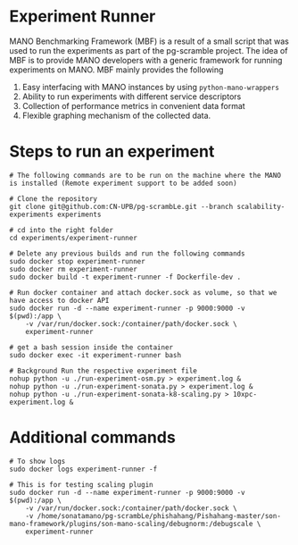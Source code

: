# Experiment Runner

MANO Benchmarking Framework (MBF) is a result of a small script that was used to run the experiments as part of the pg-scramble project. The idea of MBF is to provide MANO developers with a generic framework for running experiments on MANO. MBF mainly provides the following 


1. Easy interfacing with MANO instances by using `python-mano-wrappers`
2. Ability to run experiments with different service descriptors
3. Collection of performance metrics in convenient data format
4. Flexible graphing mechanism of the collected data. 


# Steps to run an experiment

    # The following commands are to be run on the machine where the MANO is installed (Remote experiment support to be added soon)

    # Clone the repository
    git clone git@github.com:CN-UPB/pg-scrambLe.git --branch scalability-experiments experiments

    # cd into the right folder
    cd experiments/experiment-runner

    # Delete any previous builds and run the following commands
    sudo docker stop experiment-runner
    sudo docker rm experiment-runner
    sudo docker build -t experiment-runner -f Dockerfile-dev .

    # Run docker container and attach docker.sock as volume, so that we have access to docker API
    sudo docker run -d --name experiment-runner -p 9000:9000 -v $(pwd):/app \
        -v /var/run/docker.sock:/container/path/docker.sock \
        experiment-runner

    # get a bash session inside the container
    sudo docker exec -it experiment-runner bash

    # Background Run the respective experiment file
    nohup python -u ./run-experiment-osm.py > experiment.log &
    nohup python -u ./run-experiment-sonata.py > experiment.log &
    nohup python -u ./run-experiment-sonata-k8-scaling.py > 10xpc-experiment.log &


# Additional commands

    # To show logs 
    sudo docker logs experiment-runner -f

    # This is for testing scaling plugin
    sudo docker run -d --name experiment-runner -p 9000:9000 -v $(pwd):/app \
        -v /var/run/docker.sock:/container/path/docker.sock \
        -v /home/sonatamano/pg-scrambLe/phishahang/Pishahang-master/son-mano-framework/plugins/son-mano-scaling/debugnorm:/debugscale \
        experiment-runner
